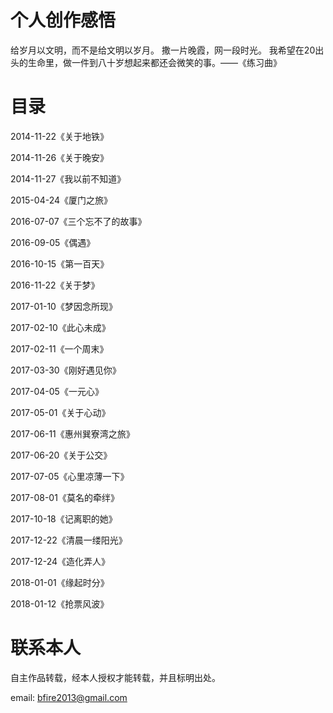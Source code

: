 # 个人创作感悟

给岁月以文明，而不是给文明以岁月。
撒一片晚霞，网一段时光。
我希望在20出头的生命里，做一件到八十岁想起来都还会微笑的事。——《练习曲》

# 目录

2014-11-22《关于地铁》

2014-11-26《关于晚安》

2014-11-27《我以前不知道》

2015-04-24《厦门之旅》

2016-07-07《三个忘不了的故事》

2016-09-05《偶遇》

2016-10-15《第一百天》

2016-11-22《关于梦》

2017-01-10《梦因念所现》

2017-02-10《此心未成》

2017-02-11《一个周末》

2017-03-30《刚好遇见你》

2017-04-05《一元心》

2017-05-01《关于心动》

2017-06-11《惠州巽寮湾之旅》

2017-06-20《关于公交》

2017-07-05《心里凉薄一下》

2017-08-01《莫名的牵绊》

2017-10-18《记离职的她》

2017-12-22《清晨一缕阳光》

2017-12-24《造化弄人》

2018-01-01《缘起时分》

2018-01-12《抢票风波》

# 联系本人

自主作品转载，经本人授权才能转载，并且标明出处。

email: bfire2013@gmail.com


